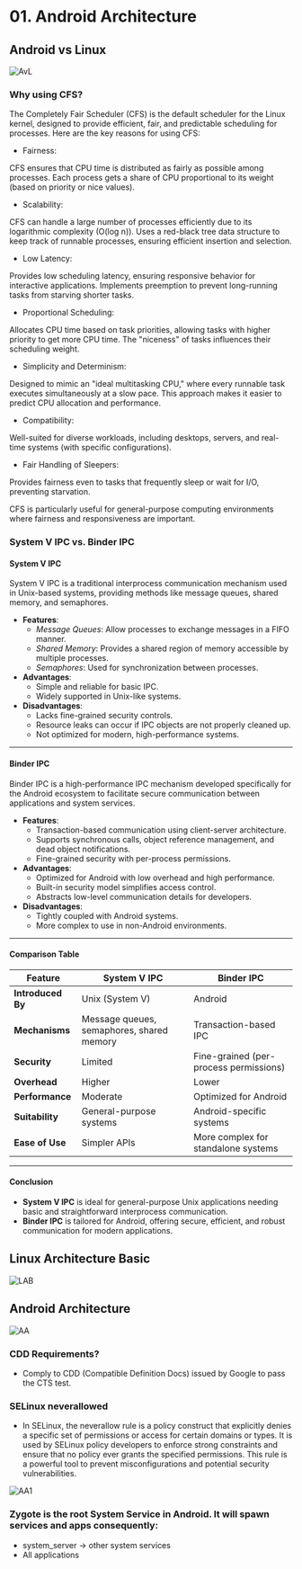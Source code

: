 # 01. Android Architecture

## Android vs Linux
![AvL](../../imgs/01.AndroidvsLinux.png)
### Why using CFS?
The Completely Fair Scheduler (CFS) is the default scheduler for the Linux kernel, designed to provide efficient, fair, and predictable scheduling for processes. Here are the key reasons for using CFS:

- Fairness:

CFS ensures that CPU time is distributed as fairly as possible among processes.
Each process gets a share of CPU proportional to its weight (based on priority or nice values).

- Scalability:

CFS can handle a large number of processes efficiently due to its logarithmic complexity (O(log n)).
Uses a red-black tree data structure to keep track of runnable processes, ensuring efficient insertion and selection.

- Low Latency:

Provides low scheduling latency, ensuring responsive behavior for interactive applications.
Implements preemption to prevent long-running tasks from starving shorter tasks.

- Proportional Scheduling:

Allocates CPU time based on task priorities, allowing tasks with higher priority to get more CPU time.
The "niceness" of tasks influences their scheduling weight.

- Simplicity and Determinism:

Designed to mimic an "ideal multitasking CPU," where every runnable task executes simultaneously at a slow pace.
This approach makes it easier to predict CPU allocation and performance.

- Compatibility:

Well-suited for diverse workloads, including desktops, servers, and real-time systems (with specific configurations).

- Fair Handling of Sleepers:

Provides fairness even to tasks that frequently sleep or wait for I/O, preventing starvation.

CFS is particularly useful for general-purpose computing environments where fairness and responsiveness are important.

### System V IPC vs. Binder IPC

#### **System V IPC**
System V IPC is a traditional interprocess communication mechanism used in Unix-based systems, providing methods like message queues, shared memory, and semaphores.

- **Features**:
  - *Message Queues*: Allow processes to exchange messages in a FIFO manner.
  - *Shared Memory*: Provides a shared region of memory accessible by multiple processes.
  - *Semaphores*: Used for synchronization between processes.
- **Advantages**:
  - Simple and reliable for basic IPC.
  - Widely supported in Unix-like systems.
- **Disadvantages**:
  - Lacks fine-grained security controls.
  - Resource leaks can occur if IPC objects are not properly cleaned up.
  - Not optimized for modern, high-performance systems.

---

#### **Binder IPC**
Binder IPC is a high-performance IPC mechanism developed specifically for the Android ecosystem to facilitate secure communication between applications and system services.

- **Features**:
  - Transaction-based communication using client-server architecture.
  - Supports synchronous calls, object reference management, and dead object notifications.
  - Fine-grained security with per-process permissions.
- **Advantages**:
  - Optimized for Android with low overhead and high performance.
  - Built-in security model simplifies access control.
  - Abstracts low-level communication details for developers.
- **Disadvantages**:
  - Tightly coupled with Android systems.
  - More complex to use in non-Android environments.

---

#### **Comparison Table**

| Feature                     | System V IPC               | Binder IPC                |
|-----------------------------|----------------------------|---------------------------|
| **Introduced By**           | Unix (System V)            | Android                   |
| **Mechanisms**              | Message queues, semaphores, shared memory | Transaction-based IPC    |
| **Security**                | Limited                    | Fine-grained (per-process permissions) |
| **Overhead**                | Higher                     | Lower                     |
| **Performance**             | Moderate                  | Optimized for Android     |
| **Suitability**             | General-purpose systems    | Android-specific systems  |
| **Ease of Use**             | Simpler APIs               | More complex for standalone systems |

---

#### **Conclusion**
- **System V IPC** is ideal for general-purpose Unix applications needing basic and straightforward interprocess communication.
- **Binder IPC** is tailored for Android, offering secure, efficient, and robust communication for modern applications.

## Linux Architecture Basic
![LAB](../../imgs/01.LinuxArchBasic.png)

## Android Architecture
![AA](../../imgs/01.AndroidArch.png)
### CDD Requirements?
- Comply to CDD (Compatible Definition Docs) issued by Google to pass the CTS test.
### SELinux neverallowed
- In SELinux, the neverallow rule is a policy construct that explicitly denies a specific set of permissions or access for certain domains or types. It is used by SELinux policy developers to enforce strong constraints and ensure that no policy ever grants the specified permissions. This rule is a powerful tool to prevent misconfigurations and potential security vulnerabilities.

![AA1](../../imgs/01.AndroidArch1.png)
### Zygote is the root System Service in Android. It will spawn services and apps consequently:
- system_server -> other system services
- All applications
